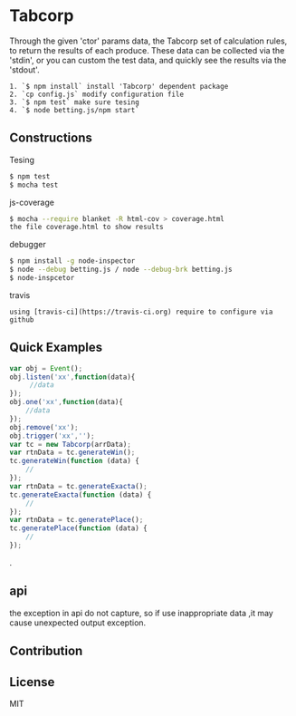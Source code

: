 # Tabcorp
Through the given 'ctor' params data, the Tabcorp set of calculation rules, to return the results of each produce.
These data can be collected via the 'stdin', or you can custom the test data,
and quickly see the results via the 'stdout'.

```
1. `$ npm install` install 'Tabcorp' dependent package
2. `cp config.js` modify configuration file
3. `$ npm test` make sure tesing
4. `$ node betting.js/npm start`
```

## Constructions

Tesing

```bash
$ npm test
$ mocha test
```

js-coverage

```bash
$ mocha --require blanket -R html-cov > coverage.html
the file coverage.html to show results
```

debugger

```bash
$ npm install -g node-inspector
$ node --debug betting.js / node --debug-brk betting.js
$ node-inspcetor
```

travis
```
using [travis-ci](https://travis-ci.org) require to configure via github
```

## Quick Examples

```javascript
var obj = Event();
obj.listen('xx',function(data){
     //data
});
obj.one('xx',function(data){
    //data
});
obj.remove('xx');
obj.trigger('xx','');
var tc = new Tabcorp(arrData);
var rtnData = tc.generateWin();
tc.generateWin(function (data) {
    //
});
var rtnData = tc.generateExacta();
tc.generateExacta(function (data) {
    //
});
var rtnData = tc.generatePlace();
tc.generatePlace(function (data) {
    //
});
```
.

## api
the exception in api do not capture, so if use inappropriate data ,it may cause unexpected output exception.

## Contribution


## License

MIT